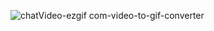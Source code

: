 
![chatVideo-ezgif com-video-to-gif-converter](https://github.com/user-attachments/assets/e8ab88a8-7e1b-439a-8944-0acc68f9659e)
